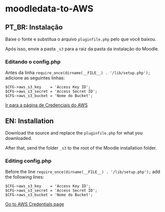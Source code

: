 # moodledata-to-AWS

## PT_BR: Instalação

Baixe o fonte e substitua o arquivo ```pluginfile.php``` pelo que você baixou. 
 
Após isso, envie a pasta ```_s3``` para a raiz da pasta da instalação do Moodle.

### Editando o config.php

Antes da linha ```require_once(dirname(__FILE__) . '/lib/setup.php');``` adicione as seguintes linhas: 

```
$CFG->aws_s3_key    = 'Access Key ID';
$CFG->aws_s3_secret = 'Access Secret ID';
$CFG->aws_s3_bucket = 'Nome do Bucket';
```

[Ir para a página de Credenciais do AWS](https://console.aws.amazon.com/iam/home?region=us-east-1#security_credential)

## EN: Installation

Download the source and replace the ```pluginfile.php``` for what you downloaded.

After that, send the folder ```_s3``` to the root of the Moodle installation folder.

### Editing config.php

Before the line ```require_once(dirname(__FILE__) . '/lib/setup.php');``` add the following lines:

```
$CFG->aws_s3_key    = 'Access Key ID';
$CFG->aws_s3_secret = 'Access Secret ID';
$CFG->aws_s3_bucket = 'Nome do Bucket';
```

[Go to AWS Credentials page](https://console.aws.amazon.com/iam/home?region=us-east-1#security_credential)